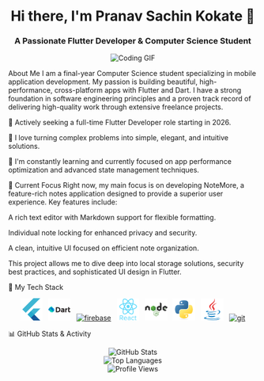 <!--
Hello Pranav! This version has been updated with the best possible GIF for a clean, professional look.
Action Items:

Update 'YOUR_GITHUB_USERNAME_HERE' in the stats links at the bottom.

Replace the placeholder links for your Portfolio and LinkedIn.
-->

<h1 align="center">Hi there, I'm Pranav Sachin Kokate 👋</h1>
<h3 align="center">A Passionate Flutter Developer & Computer Science Student</h3>

<p align="center">
<img src="https://media4.giphy.com/media/v1.Y2lkPTc5MGI3NjExdnNqamY0NTMxNWd1M2l6OW5qaGRsNzBpcGV1dGhvNHl4cmtmZDZmZCZlcD12MV9pbnRlcm5hbF9naWZfYnlfaWQmY3Q9Zw/f3iwJFOVOwuy7K6FFw/giphy.gif" alt="Coding GIF" width="700"/>
</p>



About Me
I am a final-year Computer Science student specializing in mobile application development. My passion is building beautiful, high-performance, cross-platform apps with Flutter and Dart. I have a strong foundation in software engineering principles and a proven track record of delivering high-quality work through extensive freelance projects.

💼 Actively seeking a full-time Flutter Developer role starting in 2026.

🚀 I love turning complex problems into simple, elegant, and intuitive solutions.

🌱 I'm constantly learning and currently focused on app performance optimization and advanced state management techniques.

🎯 Current Focus
Right now, my main focus is on developing NoteMore, a feature-rich notes application designed to provide a superior user experience. Key features include:

A rich text editor with Markdown support for flexible formatting.

Individual note locking for enhanced privacy and security.

A clean, intuitive UI focused on efficient note organization.

This project allows me to dive deep into local storage solutions, security best practices, and sophisticated UI design in Flutter.

🚀 My Tech Stack
<p align="center">
<a href="https://flutter.dev" target="_blank" rel="noreferrer"><img src="https://raw.githubusercontent.com/devicons/devicon/master/icons/flutter/flutter-original.svg" alt="flutter" width="45" height="45"/></a>
&nbsp;
<a href="https://dart.dev" target="_blank" rel="noreferrer"><img src="https://raw.githubusercontent.com/devicons/devicon/master/icons/dart/dart-original-wordmark.svg" alt="dart" width="45" height="45"/></a>
&nbsp;
<a href="https://firebase.google.com/" target="_blank" rel="noreferrer"><img src="https://www.vectorlogo.zone/logos/firebase/firebase-icon.svg" alt="firebase" width="45" height="45"/></a>
&nbsp;
<a href="https://reactjs.org/" target="_blank" rel="noreferrer"><img src="https://raw.githubusercontent.com/devicons/devicon/master/icons/react/react-original-wordmark.svg" alt="react" width="45" height="45"/></a>
&nbsp;
<a href="https://nodejs.org" target="_blank" rel="noreferrer"><img src="https://raw.githubusercontent.com/devicons/devicon/master/icons/nodejs/nodejs-original-wordmark.svg" alt="nodejs" width="45" height="45"/></a>
&nbsp;
<a href="https://www.python.org" target="_blank" rel="noreferrer"><img src="https://raw.githubusercontent.com/devicons/devicon/master/icons/python/python-original.svg" alt="python" width="45" height="45"/></a>
&nbsp;
<a href="https://www.java.com" target="_blank" rel="noreferrer"><img src="https://raw.githubusercontent.com/devicons/devicon/master/icons/java/java-original.svg" alt="java" width="45" height="45"/></a>
&nbsp;
<a href="https://git-scm.com/" target="_blank" rel="noreferrer"><img src="https://www.vectorlogo.zone/logos/git-scm/git-scm-icon.svg" alt="git" width="45" height="45"/></a>
</p>

📊 GitHub Stats & Activity
<p align="center">
<img src="https://github-readme-stats.vercel.app/api?username=SmoothCoder12&show_icons=true&locale=en&theme=tokyonight&hide_border=true&count_private=true" alt="GitHub Stats" />
<br/>
<img src="https://github-readme-stats.vercel.app/api/top-langs?username=SmoothCoder12&layout=compact&locale=en&theme=tokyonight&hide_border=true&count_private=true" alt="Top Languages" />
<br/>
<img src="https://komarev.com/ghpvc/?username=SmoothCoder12&label=Profile%20views&color=0e75b6&style=flat" alt="Profile Views" />
</p>
